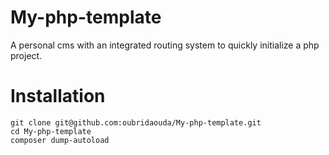 # My-php-template
A personal cms with an integrated routing system to quickly initialize a php project.

# Installation
````
git clone git@github.com:oubridaouda/My-php-template.git
cd My-php-template
composer dump-autoload
````
